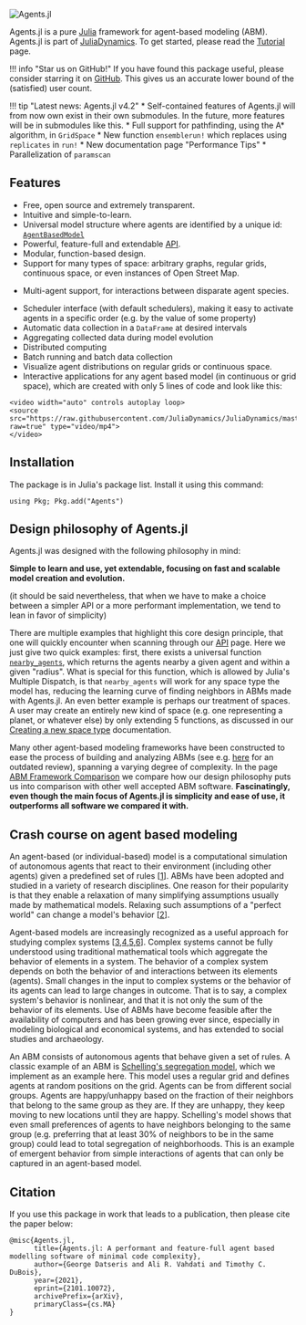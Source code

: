 ![Agents.jl](https://github.com/JuliaDynamics/JuliaDynamics/blob/master/videos/agents/agents3_logo.gif?raw=true)

Agents.jl is a pure [Julia](https://julialang.org/) framework for agent-based modeling (ABM).
Agents.jl is part of [JuliaDynamics](https://juliadynamics.github.io/JuliaDynamics/).
To get started, please read the [Tutorial](@ref) page.

!!! info "Star us on GitHub!"
    If you have found this package useful, please consider starring it on [GitHub](https://github.com/JuliaDynamics/Agents.jl).
    This gives us an accurate lower bound of the (satisfied) user count.

!!! tip "Latest news: Agents.jl v4.2"
      * Self-contained features of Agents.jl will from now own exist in their own
        submodules. In the future, more features will be in submodules like this.
      * Full support for pathfinding, using the A* algorithm, in `GridSpace`
      * New function `ensemblerun!` which replaces using `replicates` in `run!`
      * New documentation page "Performance Tips"
      * Parallelization of `paramscan`

## Features
* Free, open source and extremely transparent.
* Intuitive and simple-to-learn.
* Universal model structure where agents are identified by a unique id: [`AgentBasedModel`](@ref)
* Powerful, feature-full and extendable [API](@ref).
* Modular, function-based design.
* Support for many types of space: arbitrary graphs, regular grids, continuous space, or even instances of Open Street Map.
- Multi-agent support, for interactions between disparate agent species.
* Scheduler interface (with default schedulers), making it easy to activate agents in a specific order (e.g. by the value of some property)
* Automatic data collection in a `DataFrame` at desired intervals
* Aggregating collected data during model evolution
* Distributed computing
* Batch running and batch data collection
* Visualize agent distributions on regular grids or continuous space.
* Interactive applications for any agent based model (in continuous or grid space), which are created with only 5 lines of code and look like this:

```@raw html
<video width="auto" controls autoplay loop>
<source src="https://raw.githubusercontent.com/JuliaDynamics/JuliaDynamics/master/videos/interact/agents.mp4?raw=true" type="video/mp4">
</video>
```

## Installation

The package is in Julia's package list. Install it using this command:

```
using Pkg; Pkg.add("Agents")
```

## Design philosophy of Agents.jl
Agents.jl was designed with the following philosophy in mind:

**Simple to learn and use, yet extendable, focusing on fast and scalable model creation and evolution.**

(it should be said nevertheless, that when we have to make a choice between a simpler API or a more performant implementation, we tend to lean in favor of simplicity)

There are multiple examples that highlight this core design principle, that one will quickly encounter when scanning through our [API](@ref) page. Here we just give two quick examples: first, there exists a universal function [`nearby_agents`](@ref), which returns the agents nearby a given agent and within a given "radius". What is special for this function, which is allowed by Julia's Multiple Dispatch, is that `nearby_agents` will work for any space type the model has, reducing the learning curve of finding neighbors in ABMs made with Agents.jl. An even better example is perhaps our treatment of spaces. A user may create an entirely new kind of space (e.g. one representing a planet, or whatever else) by only extending 5 functions, as discussed in our [Creating a new space type](@ref) documentation.

Many other agent-based modeling frameworks have been constructed to ease the process of building and analyzing ABMs (see e.g. [here](http://dx.doi.org/10.1016/j.cosrev.2017.03.001) for an outdated review), spanning a varying degree of complexity.
In the page [ABM Framework Comparison](@ref) we compare how our design philosophy puts us into comparison with other well accepted ABM software.
**Fascinatingly, even though the main focus of Agents.jl is simplicity and ease of use, it outperforms all software we compared it with.**

## Crash course on agent based modeling
An agent-based (or individual-based) model is a computational simulation of autonomous agents that react to their environment (including other agents) given a predefined set of rules [[1](http://doi.org/10.1016/j.ecolmodel.2006.04.023)].
ABMs have been adopted and studied in a variety of research disciplines.
One reason for their popularity is that they enable a relaxation of many simplifying assumptions usually made by mathematical models.
Relaxing such assumptions of a "perfect world" can change a model's behavior [[2](http://doi.org/10.1038/460685a)].

Agent-based models are increasingly recognized as a useful approach for studying complex systems [[3](https://link.springer.com/chapter/10.1007/3-7908-1721-X_7),[4](http://www.doi.org/10.1162/106454602753694765),[5](http://www.nature.com/articles/460685a),[6](http://www.doi.org/10.1016/j.jaa.2016.01.009)].
Complex systems cannot be fully understood using traditional mathematical tools which aggregate the behavior of elements in a system.
The behavior of a complex system depends on both the behavior of and interactions between its elements (agents).
Small changes in the input to complex systems or the behavior of its agents can lead to large changes in outcome.
That is to say, a complex system's behavior is nonlinear, and that it is not only the sum of the behavior of its elements.
Use of ABMs have become feasible after the availability of computers and has been growing ever since, especially in modeling biological and economical systems, and has extended to social studies and archaeology.

An ABM consists of autonomous agents that behave given a set of rules.
A classic example of an ABM is [Schelling's segregation model](https://www.tandfonline.com/doi/abs/10.1080/0022250X.1971.9989794), which we implement as an example here.
This model uses a regular grid and defines agents at random positions on the grid.
Agents can be from different social groups.
Agents are happy/unhappy based on the fraction of their neighbors that belong to the same group as they are.
If they are unhappy, they keep moving to new locations until they are happy.
Schelling's model shows that even small preferences of agents to have neighbors belonging to the same group (e.g. preferring that at least 30% of neighbors to be in the same group) could lead to total segregation of neighborhoods.
This is an example of emergent behavior from simple interactions of agents that can only be captured in an agent-based model.

## Citation

If you use this package in work that leads to a publication, then please cite the paper below:

```
@misc{Agents.jl,
      title={Agents.jl: A performant and feature-full agent based modelling software of minimal code complexity},
      author={George Datseris and Ali R. Vahdati and Timothy C. DuBois},
      year={2021},
      eprint={2101.10072},
      archivePrefix={arXiv},
      primaryClass={cs.MA}
}
```
